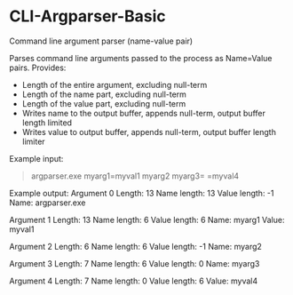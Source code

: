 # CLI-Argparser-Basic
Command line argument parser (name-value pair)

Parses command line arguments passed to the process as Name=Value pairs.
Provides:
 - Length of the entire argument, excluding null-term
 - Length of the name part, excluding null-term
 - Length of the value part, excluding null-term
 - Writes name to the output buffer, appends null-term, output buffer length limited
 - Writes value to output buffer, appends null-term, output buffer length limiter

Example input:
>argparser.exe myarg1=myval1 myarg2 myarg3= =myval4

Example output:
Argument 0
    Length: 13
    Name length: 13
    Value length: -1
    Name: argparser.exe


Argument 1
    Length: 13
    Name length: 6
    Value length: 6
    Name: myarg1
    Value: myval1


Argument 2
    Length: 6
    Name length: 6
    Value length: -1
    Name: myarg2


Argument 3
    Length: 7
    Name length: 6
    Value length: 0
    Name: myarg3


Argument 4
    Length: 7
    Name length: 0
    Value length: 6
    Value: myval4
